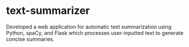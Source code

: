 # text-summarizer
Developed a web application for automatic text summarization using Python, spaCy, and Flask which processes user-inputted text to generate concise summaries.

